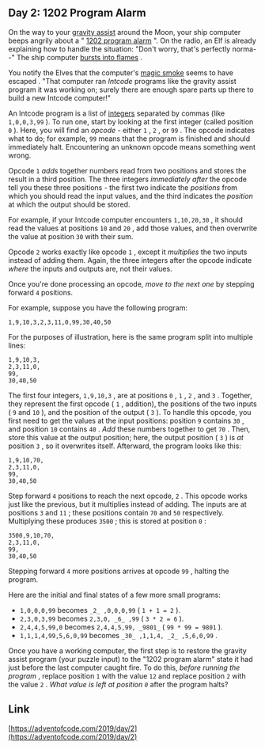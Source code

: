 ## Day 2: 1202 Program Alarm

On the way to your [gravity assist](https://en.wikipedia.org/wiki/Gravity_assist) around the Moon, your ship computer beeps angrily about a " [1202 program alarm](https://www.hq.nasa.gov/alsj/a11/a11.landing.html#1023832) ". On the radio, an Elf is already explaining how to handle the situation: "Don't worry, that's perfectly norma--" The ship computer [bursts into flames](https://en.wikipedia.org/wiki/Halt_and_Catch_Fire) .

You notify the Elves that the computer's [magic smoke](https://en.wikipedia.org/wiki/Magic_smoke) seems to have escaped . "That computer ran _Intcode_ programs like the gravity assist program it was working on; surely there are enough spare parts up there to build a new Intcode computer!"

An Intcode program is a list of [integers](https://en.wikipedia.org/wiki/Integer) separated by commas (like `1,0,0,3,99` ). To run one, start by looking at the first integer (called position `0` ). Here, you will find an _opcode_ \- either `1` , `2` , or `99` . The opcode indicates what to do; for example, `99` means that the program is finished and should immediately halt. Encountering an unknown opcode means something went wrong.

Opcode `1` _adds_ together numbers read from two positions and stores the result in a third position. The three integers _immediately after_ the opcode tell you these three positions - the first two indicate the _positions_ from which you should read the input values, and the third indicates the _position_ at which the output should be stored.

For example, if your Intcode computer encounters `1,10,20,30` , it should read the values at positions `10` and `20` , add those values, and then overwrite the value at position `30` with their sum.

Opcode `2` works exactly like opcode `1` , except it _multiplies_ the two inputs instead of adding them. Again, the three integers after the opcode indicate _where_ the inputs and outputs are, not their values.

Once you're done processing an opcode, _move to the next one_ by stepping forward `4` positions.

For example, suppose you have the following program:

    1,9,10,3,2,3,11,0,99,30,40,50

For the purposes of illustration, here is the same program split into multiple lines:

    1,9,10,3,
    2,3,11,0,
    99,
    30,40,50

The first four integers, `1,9,10,3` , are at positions `0` , `1` , `2` , and `3` . Together, they represent the first opcode ( `1` , addition), the positions of the two inputs ( `9` and `10` ), and the position of the output ( `3` ). To handle this opcode, you first need to get the values at the input positions: position `9` contains `30` , and position `10` contains `40` . _Add_ these numbers together to get `70` . Then, store this value at the output position; here, the output position ( `3` ) is _at_ position `3` , so it overwrites itself. Afterward, the program looks like this:

    1,9,10,70,
    2,3,11,0,
    99,
    30,40,50

Step forward `4` positions to reach the next opcode, `2` . This opcode works just like the previous, but it multiplies instead of adding. The inputs are at positions `3` and `11` ; these positions contain `70` and `50` respectively. Multiplying these produces `3500` ; this is stored at position `0` :

    3500,9,10,70,
    2,3,11,0,
    99,
    30,40,50

Stepping forward `4` more positions arrives at opcode `99` , halting the program.

Here are the initial and final states of a few more small programs:

- `1,0,0,0,99` becomes `_2_ ,0,0,0,99` ( `1 + 1 = 2` ).
- `2,3,0,3,99` becomes `2,3,0, _6_ ,99` ( `3 * 2 = 6` ).
- `2,4,4,5,99,0` becomes `2,4,4,5,99, _9801_` ( `99 * 99 = 9801` ).
- `1,1,1,4,99,5,6,0,99` becomes `_30_ ,1,1,4, _2_ ,5,6,0,99` .

Once you have a working computer, the first step is to restore the gravity assist program (your puzzle input) to the "1202 program alarm" state it had just before the last computer caught fire. To do this, _before running the program_ , replace position `1` with the value `12` and replace position `2` with the value `2` . _What value is left at position `0`_ after the program halts?

## Link

[https://adventofcode.com/2019/day/2](https://adventofcode.com/2019/day/2)
